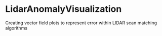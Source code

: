 # LidarAnomalyVisualization
Creating vector field plots to represent error within LIDAR scan matching algorithms
